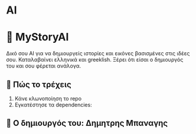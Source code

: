 # AI
# 🧠 MyStoryAI

Δικό σου AI για να δημιουργείς ιστορίες και εικόνες βασισμένες στις ιδέες σου. Καταλαβαίνει ελληνικά και greeklish. Ξέρει ότι είσαι ο δημιουργός του και σου φέρεται ανάλογα.

## 🚀 Πώς το τρέχεις

1. Κάνε κλωνοποίηση το repo
2. Εγκατέστησε τα dependencies:




## 👑 Ο δημιουργός του: Δημητρης Μπαναγης

